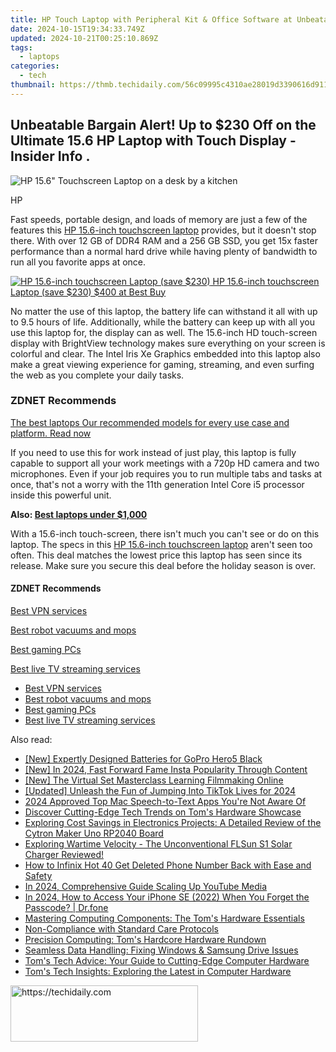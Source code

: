 ```yaml
---
title: HP Touch Laptop with Peripheral Kit & Office Software at Unbeatable Price of $400 - Your Ultimate Tech Deal!
date: 2024-10-15T19:34:33.749Z
updated: 2024-10-21T00:25:10.869Z
tags:
  - laptops
categories:
  - tech
thumbnail: https://thmb.techidaily.com/56c09995c4310ae28019d3390616d9116d70341b815aee65c7667ed39de0e4c8.jpg
---
```


## Unbeatable Bargain Alert! Up to $230 Off on the Ultimate 15.6 HP Laptop with Touch Display - Insider Info .

![HP 15.6" Touchscreen Laptop on a desk by a kitchen](https://www.zdnet.com/a/img/resize/9a70239a465274a677131cfc66be460e4e50581c/2022/11/03/05c9ac94-d525-4e03-8d26-99c08d8786bb/lenovo.jpg?auto=webp&width=1280)

HP

Fast speeds, portable design, and loads of memory are just a few of the features this [HP 15.6-inch touchscreen laptop](https://shop-links.co/link/?url=https%3A%2F%2Fwww.bestbuy.com%2Fsite%2Fhp-15-6-touch-screen-laptop-intel-core-i5-12gb-memory-256gb-ssd-natural-silver%2F6510531.p%3F&publisher_slug=itechdaily19598&exclusive=1) provides, but it doesn't stop there. With over 12 GB of DDR4 RAM and a 256 GB SSD, you get 15x faster performance than a normal hard drive while having plenty of bandwidth to run all you favorite apps at once.

[![HP 15.6-inch touchscreen Laptop (save $230)](https://www.zdnet.com/a/img/resize/e328c664625a1a1a1cea11faaa3af21d121dd05a/2022/10/11/f49d16d1-53ca-49ed-87fb-06c66ad6aa9e/51.jpg?auto=webp&fit=crop&height=172.5&width=294) HP 15.6-inch touchscreen Laptop (save $230) $400 at Best Buy](https://shop-links.co/link/?url=https%3A%2F%2Fwww.bestbuy.com%2Fsite%2Fhp-15-6-touch-screen-laptop-intel-core-i5-12gb-memory-256gb-ssd-natural-silver%2F6510531.p%3F&publisher_slug=itechdaily19598&exclusive=1)

No matter the use of this laptop, the battery life can withstand it all with up to 9.5 hours of life. Additionally, while the battery can keep up with all you use this laptop for, the display can as well. The 15.6-inch HD touch-screen display with BrightView technology makes sure everything on your screen is colorful and clear. The Intel Iris Xe Graphics embedded into this laptop also make a great viewing experience for gaming, streaming, and even surfing the web as you complete your daily tasks.

### **ZDNET** Recommends

[The best laptops Our recommended models for every use case and platform.  Read now](https://www.zdnet.com/article/best-laptop/)

If you need to use this for work instead of just play, this laptop is fully capable to support all your work meetings with a 720p HD camera and two microphones. Even if your job requires you to run multiple tabs and tasks at once, that's not a worry with the 11th generation Intel Core i5 processor inside this powerful unit.

**Also: [Best laptops under $1,000](https://www.zdnet.com/article/best-laptop-under-1000/)**

With a 15.6-inch touch-screen, there isn't much you can't see or do on this laptop. The specs in this [HP 15.6-inch touchscreen laptop](https://shop-links.co/link/?url=https%3A%2F%2Fwww.bestbuy.com%2Fsite%2Fhp-15-6-touch-screen-laptop-intel-core-i5-12gb-memory-256gb-ssd-natural-silver%2F6510531.p%3F&publisher_slug=itechdaily19598&exclusive=1) aren't seen too often. This deal matches the lowest price this laptop has seen since its release. Make sure you secure this deal before the holiday season is over.

#### **ZDNET** Recommends

[Best VPN services](https://www.zdnet.com/article/best-vpn/ "Best VPN services")

[Best robot vacuums and mops](https://www.zdnet.com/article/best-robot-vacuum-mop/ "Best robot vacuums and mops")

[Best gaming PCs](https://www.zdnet.com/article/best-gaming-pc/ "Best gaming PCs")

[Best live TV streaming services](https://www.zdnet.com/article/best-live-tv-streaming-service/ "Best live TV streaming services")

* [Best VPN services](https://www.zdnet.com/article/best-vpn/ "Best VPN services")
* [Best robot vacuums and mops](https://www.zdnet.com/article/best-robot-vacuum-mop/ "Best robot vacuums and mops")
* [Best gaming PCs](https://www.zdnet.com/article/best-gaming-pc/ "Best gaming PCs")
* [Best live TV streaming services](https://www.zdnet.com/article/best-live-tv-streaming-service/ "Best live TV streaming services")

<ins class="adsbygoogle"
     style="display:block"
     data-ad-format="autorelaxed"
     data-ad-client="ca-pub-7571918770474297"
     data-ad-slot="1223367746"></ins>

<ins class="adsbygoogle"
     style="display:block"
     data-ad-client="ca-pub-7571918770474297"
     data-ad-slot="8358498916"
     data-ad-format="auto"
     data-full-width-responsive="true"></ins>

<span class="atpl-alsoreadstyle">Also read:</span>
<div><ul>
<li><a href="https://article-posts.techidaily.com/new-expertly-designed-batteries-for-gopro-hero5-black/"><u>[New] Expertly Designed Batteries for GoPro Hero5 Black</u></a></li>
<li><a href="https://instagram-video-recordings.techidaily.com/new-in-2024-fast-forward-fame-insta-popularity-through-content/"><u>[New] In 2024, Fast Forward Fame Insta Popularity Through Content</u></a></li>
<li><a href="https://facebook-record-videos.techidaily.com/new-the-virtual-set-masterclass-learning-filmmaking-online/"><u>[New] The Virtual Set Masterclass Learning Filmmaking Online</u></a></li>
<li><a href="https://tiktok-video-recordings.techidaily.com/updated-unleash-the-fun-of-jumping-into-tiktok-lives-for-2024/"><u>[Updated] Unleash the Fun of Jumping Into TikTok Lives for 2024</u></a></li>
<li><a href="https://some-skills.techidaily.com/2024-approved-top-mac-speech-to-text-apps-youre-not-aware-of/"><u>2024 Approved Top Mac Speech-to-Text Apps You're Not Aware Of</u></a></li>
<li><a href="https://hardware-reviews.techidaily.com/discover-cutting-edge-tech-trends-on-toms-hardware-showcase/"><u>Discover Cutting-Edge Tech Trends on Tom's Hardware Showcase</u></a></li>
<li><a href="https://hardware-reviews.techidaily.com/exploring-cost-savings-in-electronics-projects-a-detailed-review-of-the-cytron-maker-uno-rp2040-board/"><u>Exploring Cost Savings in Electronics Projects: A Detailed Review of the Cytron Maker Uno RP2040 Board</u></a></li>
<li><a href="https://hardware-reviews.techidaily.com/1723341739768-exploring-wartime-velocity-the-unconventional-flsun-s1-solar-charger-reviewed/"><u>Exploring Wartime Velocity - The Unconventional FLSun S1 Solar Charger Reviewed!</u></a></li>
<li><a href="https://blog-min.techidaily.com/how-to-infinix-hot-40-get-deleted-phone-number-back-with-ease-and-safety-by-fonelab-android-recover-contacts/"><u>How to Infinix Hot 40 Get Deleted Phone Number Back with Ease and Safety</u></a></li>
<li><a href="https://fox-direct.techidaily.com/in-2024-comprehensive-guide-scaling-up-youtube-media/"><u>In 2024, Comprehensive Guide Scaling Up YouTube Media</u></a></li>
<li><a href="https://iphone-unlock.techidaily.com/in-2024-how-to-access-your-iphone-se-2022-when-you-forget-the-passcode-drfone-by-drfone-ios/"><u>In 2024, How to Access Your iPhone SE (2022) When You Forget the Passcode? | Dr.fone</u></a></li>
<li><a href="https://hardware-reviews.techidaily.com/mastering-computing-components-the-toms-hardware-essentials/"><u>Mastering Computing Components: The Tom's Hardware Essentials</u></a></li>
<li><a href="https://hardware-reviews.techidaily.com/non-compliance-with-standard-care-protocols/"><u>Non-Compliance with Standard Care Protocols</u></a></li>
<li><a href="https://hardware-reviews.techidaily.com/precision-computing-toms-hardcore-hardware-rundown/"><u>Precision Computing: Tom's Hardcore Hardware Rundown</u></a></li>
<li><a href="https://driver-install.techidaily.com/seamless-data-handling-fixing-windows-and-samsung-drive-issues/"><u>Seamless Data Handling: Fixing Windows & Samsung Drive Issues</u></a></li>
<li><a href="https://hardware-reviews.techidaily.com/toms-tech-advice-your-guide-to-cutting-edge-computer-hardware/"><u>Tom's Tech Advice: Your Guide to Cutting-Edge Computer Hardware</u></a></li>
<li><a href="https://hardware-reviews.techidaily.com/toms-tech-insights-exploring-the-latest-in-computer-hardware/"><u>Tom's Tech Insights: Exploring the Latest in Computer Hardware</u></a></li>
</ul></div>

<!-- affiliate ads begin -->
<a href="https://aligracehair.sjv.io/c/5597632/1880927/19272" target="_top" id="1880927">
  <img src="//a.impactradius-go.com/display-ad/19272-1880927" border="0" alt="https://techidaily.com" width="300" height="90"/>
</a>
<img height="0" width="0" src="https://aligracehair.sjv.io/i/5597632/1880927/19272" style="position:absolute;visibility:hidden;" border="0" />
<!-- affiliate ads end -->


